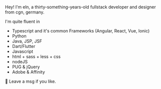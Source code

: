 Hey!
I'm eln, a thirty-something-years-old fullstack developer and designer from cgn, germany.

I'm quite fluent in 

- Typescript and it's common Frameworks (Angular, React, Vue, Ionic)
- Python
- Java, JSP, JSF
- Dart/Flutter 
- Javascript
- html + sass + less + css
- nodeJS
- PUG & jQuery
- Adobe & Affinity

💬 Leave a msg if you like.
